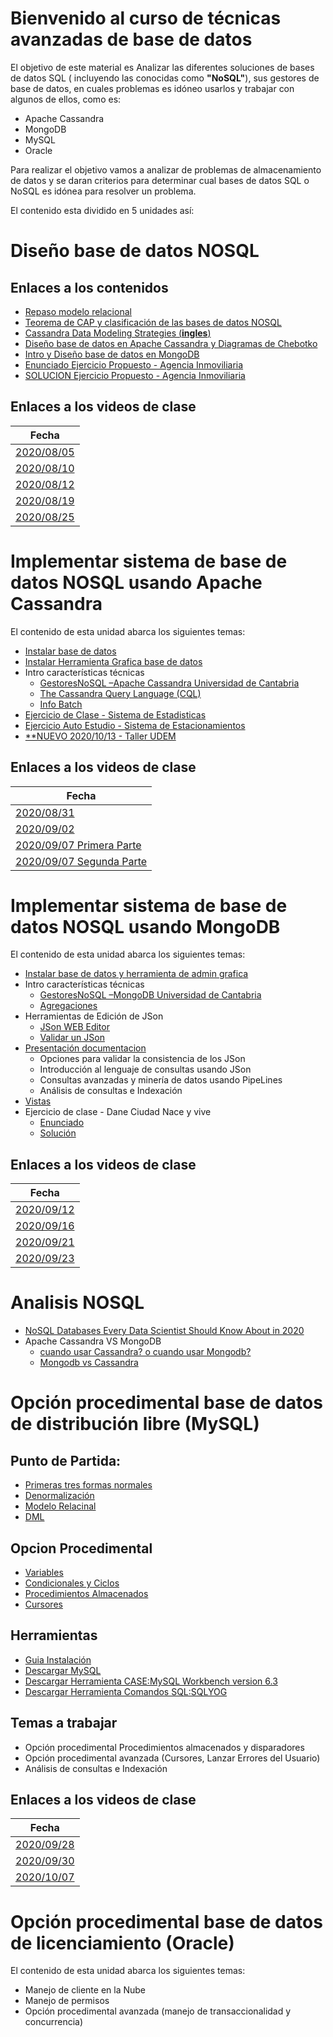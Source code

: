 # Bienvenido al curso de técnicas avanzadas de base de datos

El objetivo de este material es Analizar las diferentes soluciones de bases de datos SQL ( incluyendo las conocidas como **"NoSQL"**), sus gestores de base de datos, en cuales problemas es idóneo usarlos y trabajar con algunos de ellos, como es: 
- Apache Cassandra
- MongoDB
- MySQL
- Oracle

Para realizar el objetivo vamos a analizar de problemas de almacenamiento de datos y se daran criterios para determinar cual bases de datos SQL o NoSQL es idónea para resolver un problema.

El contenido esta dividido en 5 unidades así:
# Diseño base de datos NOSQL
## Enlaces a los contenidos
- [Repaso modelo relacional](C0_INTRO/BD2_C0B_Repaso_Modelo_ER.pdf)
- [Teorema de CAP y clasificación de las bases de datos NOSQL](C1_NO_ONLY_SQL_DESIGN/BD2_C1_NO_ONLY_SQL.pdf)
- [Cassandra Data Modeling Strategies (**ingles**) ](C1_NO_ONLY_SQL_DESIGN/BD2_C1AX_Cassandra%20Data%20Modeling%20Strategies.pdf)
- [Diseño base de datos en Apache Cassandra y Diagramas de Chebotko](C1_NO_ONLY_SQL_DESIGN/BD2_C1A_Cassandra%20Modelado.pdf)
- [Intro y Diseño base de datos en MongoDB](C1_NO_ONLY_SQL_DESIGN/BD2_C1B_Mongo_Modelando.pdf)
- [Enunciado Ejercicio Propuesto - Agencia Inmoviliaria](C1_NO_ONLY_SQL_DESIGN/BD2_C1Y_AgenciaInmobiliaria.pdf)
- [SOLUCION Ejercicio Propuesto - Agencia Inmoviliaria](C1_NO_ONLY_SQL_DESIGN/BD2_C1Z_AgenciaInmobiliaria.pdf)

## Enlaces a los videos de clase
|Fecha           |
|----------------|
|[2020/08/05](https://www.youtube.com/watch?v=iiA3vkQKAYU)|
|[2020/08/10](https://www.youtube.com/watch?v=Nmh0xPXwff8)|
|[2020/08/12](https://www.youtube.com/watch?v=ru-U7uWDpaY)|
|[2020/08/19](https://youtu.be/yRmfhzvl8jc)|
|[2020/08/25](https://youtu.be/jxOVEQECDEI)|


# Implementar sistema de base de datos NOSQL usando Apache Cassandra
El contenido de esta unidad abarca los siguientes temas:
- [Instalar base de datos](http://sergalpe.blogspot.com/2018/10/instalar-apache-cassandra-en-windows-url.html)
- [Instalar Herramienta Grafica base de datos](http://sergalpe.blogspot.com/2018/10/ide-grafico-para-apache-cassandra.html)
- Intro características técnicas
   - [GestoresNoSQL –Apache Cassandra Universidad de Cantabria](https://ocw.unican.es/pluginfile.php/2396/course/section/2473/NoSQL_Tema2_Cassandra.pdf)
   - [The Cassandra Query Language (CQL)](https://cassandra.apache.org/doc/latest/cql/index.html)
   - [Info Batch](https://docs.datastax.com/en/archived/cql/3.3/cql/cql_reference/cqlBatch.html)
- [Ejercicio de Clase - Sistema de Estadisticas](C2_CASSANDRA/BD2_C2Y_Estadisticas.pdf)
- [Ejercicio Auto Estudio - Sistema de Estacionamientos](C1_NO_ONLY_SQL_DESIGN/BD2_C1Y_SistemaEstacionamientoInteligente.pdf)
- [**NUEVO 2020/10/13 - Taller UDEM](C2_CASSANDRA/BD2_C2_charla_udem_ejemplo_metro.zip)

## Enlaces a los videos de clase
|Fecha           |
|----------------|
|[2020/08/31](https://youtu.be/kkm3bMZhWzM)|
|[2020/09/02](https://youtu.be/GOnFVhf5fZA)|
|[2020/09/07 Primera Parte](https://youtu.be/WN9N-HD7IC8)|
|[2020/09/07 Segunda Parte](https://youtu.be/p-2TiPC6jGk)|

# Implementar sistema de base de datos NOSQL usando MongoDB
El contenido de esta unidad abarca los siguientes temas:
- [Instalar base de datos y herramienta de admin grafica](C3_MONGODB/BD2_C3B_noSQL_MongoDB-Instalar.pdf)
- Intro características técnicas
   - [GestoresNoSQL –MongoDB Universidad de Cantabria](https://ocw.unican.es/pluginfile.php/2396/course/section/2473/NoSQL_Tema2_MongoDB.pdf)
   - [Agregaciones](https://data-flair.training/blogs/mongodb-aggregation-tutorial/)
- Herramientas de Edición de JSon
   - [JSon WEB Editor](https://jsoneditoronline.org/)
   - [Validar un JSon](https://jsonlint.com/)   
- [Presentación documentacion](C3_MONGODB/BD2_C3_noSQL_Mongo.pdf)
   - Opciones para validar la consistencia de los JSon
   - Introducción al lenguaje de consultas usando JSon
   - Consultas avanzadas y minería de datos usando PipeLines
   - Análisis de consultas e Indexación
- [Vistas](https://docs.mongodb.com/compass/current/views/)
- Ejercicio de clase - Dane Ciudad Nace y vive
   - [Enunciado](C3_MONGODB/BD2_C1Y_DANE_CiudadNace_a_vivido.pdf)
   - [Solución](C3_MONGODB/BD2_C1Z_DANE_CiudadNace_a_vivido.pdf)
## Enlaces a los videos de clase
|Fecha           |
|----------------|
|[2020/09/12](https://youtu.be/_cjrIhD5OaQ)|
|[2020/09/16](https://youtu.be/Lqu2wu0dQqY)|
|[2020/09/21](https://youtu.be/IxsQIwZfwOs)|
|[2020/09/23](https://youtu.be/6PRav-7A7aA)|

# Analisis NOSQL
- [NoSQL Databases Every Data Scientist Should Know About in 2020](https://www.analyticsvidhya.com/blog/2020/09/different-nosql-databases-every-data-scientist-must-know/)
- Apache Cassandra VS MongoDB
   - [cuando usar Cassandra? o cuando usar Mongodb?](http://solocodigoweb.com/blog/2018/05/18/cuando-usar-cassandra-cuando-usar-mongodb/)
   - [Mongodb vs Cassandra](https://www.educba.com/mongodb-vs-cassandra/)

# Opción procedimental base de datos de distribución libre (MySQL)
## Punto de Partida:
- [Primeras tres formas normales](https://es.wikipedia.org/wiki/Tercera_forma_normal)
- [Denormalización](https://es.wikipedia.org/wiki/Denormalizaci%C3%B3n_(base_de_datos))
- [Modelo Relacinal](https://es.wikipedia.org/wiki/Base_de_datos_relacional)
- [DML](https://es.wikipedia.org/wiki/Lenguaje_de_manipulaci%C3%B3n_de_datos)
## Opcion Procedimental
- [Variables](https://dev.mysql.com/doc/refman/8.0/en/local-variable-scope.html)
- [Condicionales y Ciclos](https://dev.mysql.com/doc/refman/8.0/en/flow-control-statements.html)
- [Procedimientos Almacenados](https://dev.mysql.com/doc/refman/8.0/en/create-procedure.html)
- [Cursores](https://dev.mysql.com/doc/refman/8.0/en/cursors.html)
## Herramientas
- [Guia Instalación](C4_MYSQL/Instalar%20Herramientas_MySQLpdf.pdf)
- [Descargar MySQL](http://www.wampserver.com/en/)
- [Descargar Herramienta CASE:MySQL Workbench version 6.3](https://downloads.mysql.com/archives/workbench/)
- [Descargar Herramienta Comandos SQL:SQLYOG](https://github.com/webyog/sqlyog-community/wiki/Downloads)
## Temas a trabajar
- Opción procedimental Procedimientos almacenados y disparadores
- Opción procedimental avanzada (Cursores, Lanzar Errores del Usuario)
- Análisis de consultas e Indexación
## Enlaces a los videos de clase
|Fecha           |
|----------------|
|[2020/09/28](https://youtu.be/3K9rEPTe9yQ)|
|[2020/09/30](https://youtu.be/1X1G7JHAC6Y)|
|[2020/10/07](https://youtu.be/KmtOejYQcIA)|
# Opción procedimental base de datos de licenciamiento (Oracle)
El contenido de esta unidad abarca los siguientes temas:
- Manejo de cliente en la Nube
- Manejo de permisos
- Opción procedimental avanzada (manejo de transaccionalidad y concurrencia)

